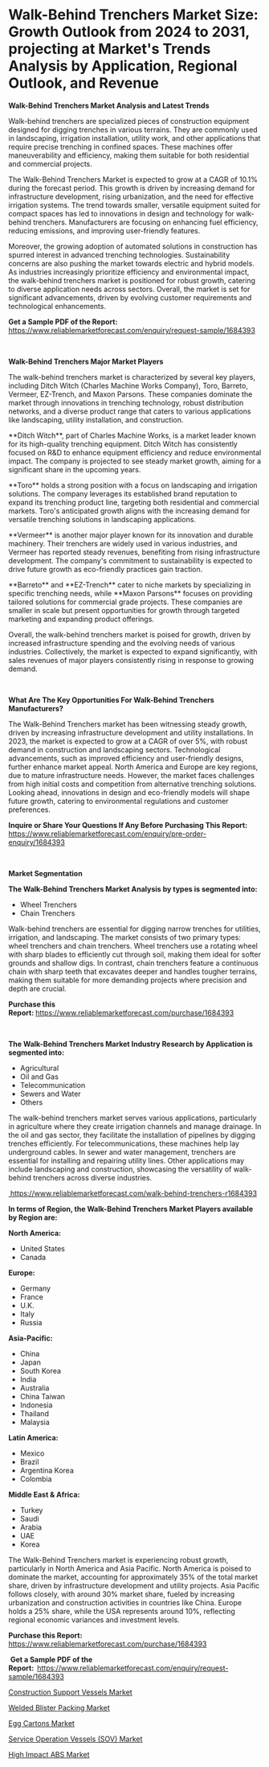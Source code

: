<p><h1>Walk-Behind Trenchers Market Size: Growth Outlook from 2024 to 2031, projecting at Market's Trends Analysis by Application, Regional Outlook, and Revenue</h1></p><p><strong>Walk-Behind Trenchers Market Analysis and Latest Trends</strong></p>
<p><p>Walk-behind trenchers are specialized pieces of construction equipment designed for digging trenches in various terrains. They are commonly used in landscaping, irrigation installation, utility work, and other applications that require precise trenching in confined spaces. These machines offer maneuverability and efficiency, making them suitable for both residential and commercial projects.</p><p>The Walk-Behind Trenchers Market is expected to grow at a CAGR of 10.1% during the forecast period. This growth is driven by increasing demand for infrastructure development, rising urbanization, and the need for effective irrigation systems. The trend towards smaller, versatile equipment suited for compact spaces has led to innovations in design and technology for walk-behind trenchers. Manufacturers are focusing on enhancing fuel efficiency, reducing emissions, and improving user-friendly features.</p><p>Moreover, the growing adoption of automated solutions in construction has spurred interest in advanced trenching technologies. Sustainability concerns are also pushing the market towards electric and hybrid models. As industries increasingly prioritize efficiency and environmental impact, the walk-behind trenchers market is positioned for robust growth, catering to diverse application needs across sectors. Overall, the market is set for significant advancements, driven by evolving customer requirements and technological enhancements.</p></p>
<p><strong>Get a Sample PDF of the Report:&nbsp;</strong> <a href="https://www.reliablemarketforecast.com/enquiry/request-sample/1684393?utm_campaign=1170&utm_medium=2&utm_source=Github&utm_content=ia&utm_term=15102024&utm_id=walk-behind-trenchers">https://www.reliablemarketforecast.com/enquiry/request-sample/1684393</a></p>
<p>&nbsp;</p>
<p><strong>Walk-Behind Trenchers Major Market Players</strong></p>
<p><p>The walk-behind trenchers market is characterized by several key players, including Ditch Witch (Charles Machine Works Company), Toro, Barreto, Vermeer, EZ-Trench, and Maxon Parsons. These companies dominate the market through innovations in trenching technology, robust distribution networks, and a diverse product range that caters to various applications like landscaping, utility installation, and construction.</p><p>**Ditch Witch**, part of Charles Machine Works, is a market leader known for its high-quality trenching equipment. Ditch Witch has consistently focused on R&D to enhance equipment efficiency and reduce environmental impact. The company is projected to see steady market growth, aiming for a significant share in the upcoming years.</p><p>**Toro** holds a strong position with a focus on landscaping and irrigation solutions. The company leverages its established brand reputation to expand its trenching product line, targeting both residential and commercial markets. Toro's anticipated growth aligns with the increasing demand for versatile trenching solutions in landscaping applications.</p><p>**Vermeer** is another major player known for its innovation and durable machinery. Their trenchers are widely used in various industries, and Vermeer has reported steady revenues, benefiting from rising infrastructure development. The company's commitment to sustainability is expected to drive future growth as eco-friendly practices gain traction.</p><p>**Barreto** and **EZ-Trench** cater to niche markets by specializing in specific trenching needs, while **Maxon Parsons** focuses on providing tailored solutions for commercial grade projects. These companies are smaller in scale but present opportunities for growth through targeted marketing and expanding product offerings.</p><p>Overall, the walk-behind trenchers market is poised for growth, driven by increased infrastructure spending and the evolving needs of various industries. Collectively, the market is expected to expand significantly, with sales revenues of major players consistently rising in response to growing demand.</p></p>
<p>&nbsp;</p>
<p><strong>What Are The Key Opportunities For Walk-Behind Trenchers Manufacturers?</strong></p>
<p><p>The Walk-Behind Trenchers market has been witnessing steady growth, driven by increasing infrastructure development and utility installations. In 2023, the market is expected to grow at a CAGR of over 5%, with robust demand in construction and landscaping sectors. Technological advancements, such as improved efficiency and user-friendly designs, further enhance market appeal. North America and Europe are key regions, due to mature infrastructure needs. However, the market faces challenges from high initial costs and competition from alternative trenching solutions. Looking ahead, innovations in design and eco-friendly models will shape future growth, catering to environmental regulations and customer preferences. </p></p>
<p><strong>Inquire or Share Your Questions If Any Before Purchasing This Report:</strong> <a href="https://www.reliablemarketforecast.com/enquiry/pre-order-enquiry/1684393?utm_campaign=1170&utm_medium=2&utm_source=Github&utm_content=ia&utm_term=15102024&utm_id=walk-behind-trenchers">https://www.reliablemarketforecast.com/enquiry/pre-order-enquiry/1684393</a></p>
<p>&nbsp;</p>
<p><strong>Market Segmentation</strong></p>
<p><strong>The Walk-Behind Trenchers Market Analysis by types is segmented into:</strong></p>
<p><ul><li>Wheel Trenchers</li><li>Chain Trenchers</li></ul></p>
<p><p>Walk-behind trenchers are essential for digging narrow trenches for utilities, irrigation, and landscaping. The market consists of two primary types: wheel trenchers and chain trenchers. Wheel trenchers use a rotating wheel with sharp blades to efficiently cut through soil, making them ideal for softer grounds and shallow digs. In contrast, chain trenchers feature a continuous chain with sharp teeth that excavates deeper and handles tougher terrains, making them suitable for more demanding projects where precision and depth are crucial.</p></p>
<p><strong>Purchase this Report:&nbsp;</strong><a href="https://www.reliablemarketforecast.com/purchase/1684393?utm_campaign=1170&utm_medium=2&utm_source=Github&utm_content=ia&utm_term=15102024&utm_id=walk-behind-trenchers">https://www.reliablemarketforecast.com/purchase/1684393</a></p>
<p>&nbsp;</p>
<p><strong>The Walk-Behind Trenchers Market Industry Research by Application is segmented into:</strong></p>
<p><ul><li>Agricultural</li><li>Oil and Gas</li><li>Telecommunication</li><li>Sewers and Water</li><li>Others</li></ul></p>
<p><p>The walk-behind trenchers market serves various applications, particularly in agriculture where they create irrigation channels and manage drainage. In the oil and gas sector, they facilitate the installation of pipelines by digging trenches efficiently. For telecommunications, these machines help lay underground cables. In sewer and water management, trenchers are essential for installing and repairing utility lines. Other applications may include landscaping and construction, showcasing the versatility of walk-behind trenchers across diverse industries.</p></p>
<p><a href="https://www.reliablemarketforecast.com/walk-behind-trenchers-r1684393?utm_campaign=1170&utm_medium=2&utm_source=Github&utm_content=ia&utm_term=15102024&utm_id=walk-behind-trenchers">&nbsp;https://www.reliablemarketforecast.com/walk-behind-trenchers-r1684393</a></p>
<p><strong>In terms of Region, the Walk-Behind Trenchers Market Players available by Region are:</strong></p>
<p>
    <p> <strong> North America: </strong>
        <ul>
            <li>United States</li>
            <li>Canada</li>
        </ul>
        </p> 
    <p> <strong> Europe: </strong>
        <ul>
            <li>Germany</li>
            <li>France</li>
            <li>U.K.</li>
            <li>Italy</li>
            <li>Russia</li>
        </ul>
        </p> 
    <p> <strong> Asia-Pacific: </strong>
        <ul>
            <li>China</li>
            <li>Japan</li>
            <li>South Korea</li>
            <li>India</li>
            <li>Australia</li>
            <li>China Taiwan</li>
            <li>Indonesia</li>
            <li>Thailand</li>
            <li>Malaysia</li>
        </ul>
        </p> 
    <p> <strong> Latin America: </strong>
        <ul>
            <li>Mexico</li>
            <li>Brazil</li>
            <li>Argentina Korea</li>
            <li>Colombia</li>
        </ul>
        </p> 
    <p> <strong> Middle East & Africa: </strong>
        <ul>
            <li>Turkey</li>
            <li>Saudi</li>
            <li>Arabia</li>
            <li>UAE</li>
            <li>Korea</li>
        </ul>
    </p>
    </p>
<p><p>The Walk-Behind Trenchers market is experiencing robust growth, particularly in North America and Asia Pacific. North America is poised to dominate the market, accounting for approximately 35% of the total market share, driven by infrastructure development and utility projects. Asia Pacific follows closely, with around 30% market share, fueled by increasing urbanization and construction activities in countries like China. Europe holds a 25% share, while the USA represents around 10%, reflecting regional economic variances and investment levels.</p></p>
<p><strong>Purchase this Report: </strong><a href="https://www.reliablemarketforecast.com/purchase/1684393?utm_campaign=1170&utm_medium=2&utm_source=Github&utm_content=ia&utm_term=15102024&utm_id=walk-behind-trenchers">https://www.reliablemarketforecast.com/purchase/1684393</a></p>
<p>&nbsp;<strong>Get a Sample PDF of the Report:&nbsp;&nbsp;</strong><a href="https://www.reliablemarketforecast.com/enquiry/request-sample/1684393?utm_campaign=1170&utm_medium=2&utm_source=Github&utm_content=ia&utm_term=15102024&utm_id=walk-behind-trenchers">https://www.reliablemarketforecast.com/enquiry/request-sample/1684393</a></p>
<p><strong></strong></p>
<p><p><a href="https://www.linkedin.com/pulse/global-construction-support-vessels-market-share-growth-opportunities-4sfpc?trk=public_post_embed_feed-article-content&utm_campaign=1170&utm_medium=2&utm_source=Github&utm_content=ia&utm_term=15102024&utm_id=walk-behind-trenchers">Construction Support Vessels Market</a></p><p><a href="https://github.com/padencrooks0o/Market-Research-Report-List-1/blob/main/welded-blister-packing-market.md?utm_campaign=1170&utm_medium=2&utm_source=Github&utm_content=ia&utm_term=15102024&utm_id=walk-behind-trenchers">Welded Blister Packing Market</a></p><p><a href="https://github.com/giannabilliehph2/Market-Research-Report-List-1/blob/main/egg-cartons-market.md?utm_campaign=1170&utm_medium=2&utm_source=Github&utm_content=ia&utm_term=15102024&utm_id=walk-behind-trenchers">Egg Cartons Market</a></p><p><a href="https://www.linkedin.com/pulse/service-operation-vessels-sov-market-forecasts-trends-impact-g3qnc?trk=public_post_embed_feed-article-content&utm_campaign=1170&utm_medium=2&utm_source=Github&utm_content=ia&utm_term=15102024&utm_id=walk-behind-trenchers">Service Operation Vessels (SOV) Market</a></p><p><a href="https://www.linkedin.com/pulse/high-impact-abs-market-report-product-type-end-use-application-wxg7c?trk=public_post_embed_feed-article-content&utm_campaign=1170&utm_medium=2&utm_source=Github&utm_content=ia&utm_term=15102024&utm_id=walk-behind-trenchers">High Impact ABS Market</a></p></p>